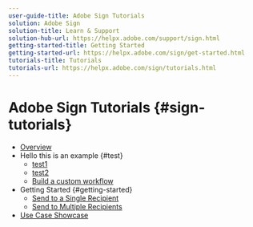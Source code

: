 ```yaml
---
user-guide-title: Adobe Sign Tutorials
solution: Adobe Sign
solution-title: Learn & Support
solution-hub-url: https://helpx.adobe.com/support/sign.html
getting-started-title: Getting Started
getting-started-url: https://helpx.adobe.com/sign/get-started.html
tutorials-title: Tutorials
tutorials-url: https://helpx.adobe.com/sign/tutorials.html
---
```


# Adobe Sign Tutorials {#sign-tutorials}

+ [Overview](overview.md)
+ Hello this is an example {#test}
  + [test1](test1.md)
  + [test2](test2.md)
  + [Build a custom workflow](build-custom-workflow.md)
+ Getting Started {#getting-started}
  + [Send to a Single Recipient](send-to-single-recipient.md)
  + [Send to Multiple Recipients](send-to-multiple-recipients.md)
+ [Use Case Showcase](use-case-showcase.md)


